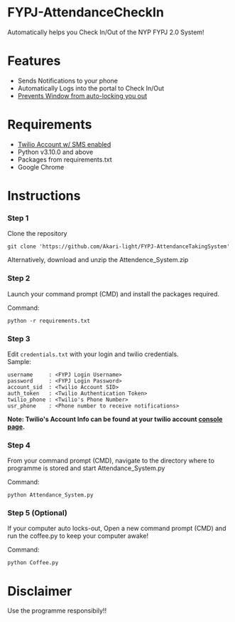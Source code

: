 # FYPJ-AttendanceCheckIn
Automatically helps you Check In/Out of the NYP FYPJ 2.0 System!

# Features
- Sends Notifications to your phone
- Automatically Logs into the portal to Check In/Out
- [Prevents Window from auto-locking you out](https://towardsdatascience.com/how-to-keep-windows-from-sleeping-570d2042b338)

# Requirements
- [Twilio Account w/ SMS enabled](https://www.twilio.com/login)
- Python v3.10.0 and above
- Packages from requirements.txt
- Google Chrome

# Instructions
### Step 1
Clone the repository
```
git clone 'https://github.com/Akari-light/FYPJ-AttendanceTakingSystem'
```
Alternatively, download and unzip the Attendence_System.zip
### Step 2
Launch your command prompt (CMD) and install the packages required.

Command:
```
python -r requirements.txt
```
### Step 3
Edit `credentials.txt` with your login and twilio credentials.<br />
Sample:
```
username     : <FYPJ Login Username>
password     : <FYPJ Login Password>
account_sid  : <Twilio Account SID>
auth_token   : <Twilio Authentication Token>
twilio_phone : <Twilio's Phone Number>
usr_phone    : <Phone number to receive notifications>
```

**Note: Twilio's Account Info can be found at your twilio account [console page](https://console.twilio.com/).**
### Step 4
From your command prompt (CMD), navigate to the directory where to programme is stored and start Attendance_System.py

Command:
```
python Attendance_System.py
```
### Step 5 (Optional)
If your computer auto locks-out, Open a new command prompt (CMD) and run the coffee.py to keep your computer awake!

Command:
```
python Coffee.py
```
# Disclaimer 
Use the programme responsibily!!